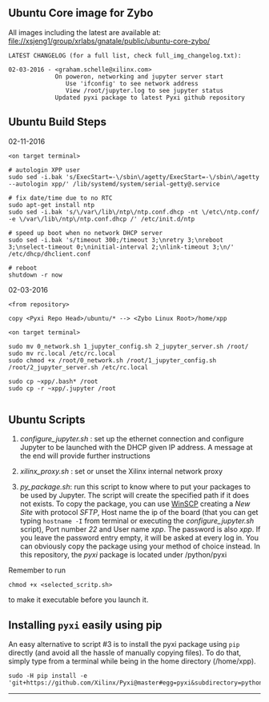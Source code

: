 




## Ubuntu Core image for Zybo

All images including the latest are available at: [file://xsjeng1/group/xrlabs/gnatale/public/ubuntu-core-zybo/](file://xsjeng1/group/xrlabs/gnatale/public/ubuntu-core-zybo/)

```
LATEST CHANGELOG (for a full list, check full_img_changelog.txt):

02-03-2016 - <graham.schelle@xilinx.com>
             On poweron, networking and jupyter server start
                Use 'ifconfig' to see network address
                View /root/jupyter.log to see jupyter status
             Updated pyxi package to latest Pyxi github repository 

```


## Ubuntu Build Steps


02-11-2016

```
<on target terminal>

# autologin XPP user
sudo sed -i.bak 's/ExecStart=-\/sbin\/agetty/ExecStart=-\/sbin\/agetty --autologin xpp/' /lib/systemd/system/serial-getty@.service

# fix date/time due to no RTC
sudo apt-get install ntp 
sudo sed -i.bak 's/\/var\/lib\/ntp\/ntp.conf.dhcp -nt \/etc\/ntp.conf/ -e \/var\/lib\/ntp\/ntp.conf.dhcp /' /etc/init.d/ntp 

# speed up boot when no network DHCP server
sudo sed -i.bak 's/timeout 300;/timeout 3;\nretry 3;\nreboot 3;\nselect-timeout 0;\ninitial-interval 2;\nlink-timeout 3;\n/' /etc/dhcp/dhclient.conf

# reboot
shutdown -r now 

```


02-03-2016

```
<from repository>

copy <Pyxi Repo Head>/ubuntu/* --> <Zybo Linux Root>/home/xpp 

```


```
<on target terminal>

sudo mv 0_network.sh 1_jupyter_config.sh 2_jupyter_server.sh /root/
sudo mv rc.local /etc/rc.local
sudo chmod +x /root/0_network.sh /root/1_jupyter_config.sh  /root/2_jupyter_server.sh /etc/rc.local

sudo cp ~xpp/.bash* /root
sudo cp -r ~xpp/.jupyter /root


```



## Ubuntu Scripts

1. *configure_jupyter.sh* : set up the ethernet connection and configure Jupyter to be launched with the DHCP given IP address. A message at the end will provide further instructions

2. *xilinx_proxy.sh* : set or unset the Xilinx internal network proxy

3. *py_package.sh*: run this script to know where to put your packages to be used by Jupyter. The script will create the specified path if it does not exists. To copy the package, you can use [WinSCP](https://winscp.net/eng/download.php) creating a *New Site* with protocol *SFTP*, Host name the ip of the board (that you can get typing `hostname -I` from terminal or executing the *configure_jupyter.sh* script), Port number *22* and User name *xpp*. The password is also *xpp*. If you leave the password entry empty, it will be asked at every log in.
You can obviously copy the package using your method of choice instead.
In this repository, the *pyxi* package is located under /python/pyxi

Remember to run
```
chmod +x <selected_scritp.sh>
```
to make it executable before you launch it.

## Installing `pyxi` easily using pip
An easy alternative to script #3 is to install the pyxi package using `pip` directly (and avoid all the hassle of manually copying files). To do that, simply type from a terminal while being in the home directory (/home/xpp).
```
sudo -H pip install -e 'git+https://github.com/Xilinx/Pyxi@master#egg=pyxi&subdirectory=python'
```

------------------------------------------------------------------------------------------------------
